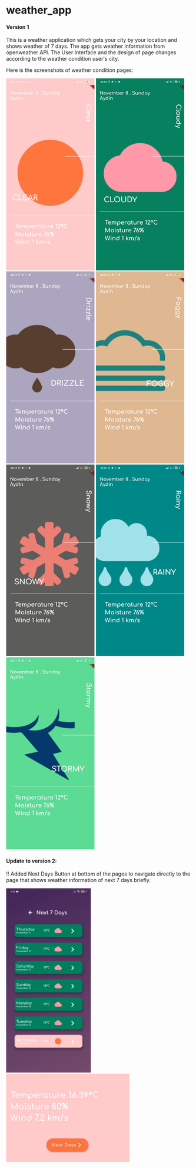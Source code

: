 # weather_app

#### Version 1

This is a weather application which gets your city by your location and shows weather of 7 days. The app gets weather information from openweather API.
The User Interface and the design of page changes according to the weather condition user's city.

Here is the screenshots of weather condition pages:


<p float="left">
  <img src="screenshots/Clear.jpeg" width="240" />
  <img src="screenshots/Cloudy.jpeg" width="240" /> 
  <img src="screenshots/Drizzle.jpeg" width="240" />
  <img src="screenshots/Foggy.jpeg" width="240" />
  <img src="screenshots/Snowy.jpeg" width="240" /> 
  <img src="screenshots/Rainy.jpeg" width="240" />
  <img src="screenshots/Stormy.jpeg" width="240" />
</p>



#### Update to version 2:

!! Added Next Days Button at bottom of the pages to navigate directly to the page that shows weather information of next 7 days briefly.

<p float="left">
  <img src="screenshots/7Days.jpeg" height="500" /> 
  <img src="screenshots/NextDays.jpeg" height="240" />
</p>

